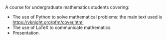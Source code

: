 A course for undergraduate mathematics students covering:

- The use of Python to solve mathematical problems: the main text used is https://vknight.org/pfm/cover.html
- The use of LaTeX to communicate mathematics.
- Presentation.
